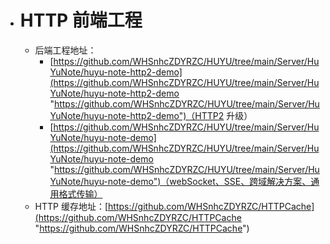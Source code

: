 - # HTTP 前端工程

  - 后端工程地址：
    - [https://github.com/WHSnhcZDYRZC/HUYU/tree/main/Server/HuYuNote/huyu-note-http2-demo](https://github.com/WHSnhcZDYRZC/HUYU/tree/main/Server/HuYuNote/huyu-note-http2-demo "https://github.com/WHSnhcZDYRZC/HUYU/tree/main/Server/HuYuNote/huyu-note-http2-demo")（HTTP2 升级）
    - [https://github.com/WHSnhcZDYRZC/HUYU/tree/main/Server/HuYuNote/huyu-note-demo](https://github.com/WHSnhcZDYRZC/HUYU/tree/main/Server/HuYuNote/huyu-note-demo "https://github.com/WHSnhcZDYRZC/HUYU/tree/main/Server/HuYuNote/huyu-note-demo")（webSocket、SSE、跨域解决方案、通用格式传输）
  - HTTP 缓存地址：[https://github.com/WHSnhcZDYRZC/HTTPCache](https://github.com/WHSnhcZDYRZC/HTTPCache "https://github.com/WHSnhcZDYRZC/HTTPCache")

